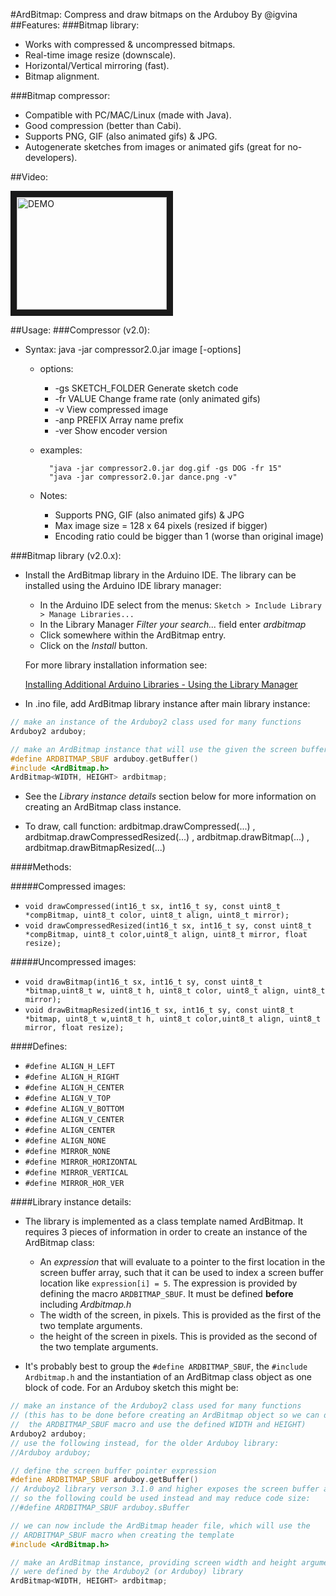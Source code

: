 #ArdBitmap: Compress and draw bitmaps on the Arduboy
By @igvina
##Features:
###Bitmap library:
* Works with compressed & uncompressed bitmaps.
* Real-time image resize (downscale).
* Horizontal/Vertical mirroring (fast).
* Bitmap alignment.

###Bitmap compressor:
* Compatible with PC/MAC/Linux (made with Java).
* Good compression (better than Cabi).
* Supports PNG, GIF (also animated gifs) & JPG.
* Autogenerate sketches from images or animated gifs (great for no-developers).

##Video:

<a href="http://www.youtube.com/watch?feature=player_embedded&v=vtDYwqJ68gU
" target="_blank"><img src="http://img.youtube.com/vi/vtDYwqJ68gU/0.jpg" 
alt="DEMO" width="240" height="180" border="10" /></a>

##Usage:
###Compressor (v2.0):
* Syntax: java -jar compressor2.0.jar image [-options]
	* options:
		* -gs SKETCH_FOLDER       Generate sketch code
		* -fr VALUE               Change frame rate (only animated gifs)
		* -v                      View compressed image
		* -anp PREFIX             Array name prefix
		* -ver                    Show encoder version

	* examples:

        	"java -jar compressor2.0.jar dog.gif -gs DOG -fr 15"
        	"java -jar compressor2.0.jar dance.png -v"

	* Notes:
		* Supports PNG, GIF (also animated gifs) & JPG
		* Max image size = 128 x 64 pixels (resized if bigger)
		* Encoding ratio could be bigger than 1 (worse than original image)

###Bitmap library (v2.0.x):
* Install the ArdBitmap library in the Arduino IDE. The library can be installed using the Arduino IDE library manager:

    - In the Arduino IDE select from the menus: `Sketch > Include Library > Manage Libraries...`
    - In the Library Manager *Filter your search...* field enter *ardbitmap*
    - Click somewhere within the ArdBitmap entry.
    - Click on the *Install* button.

    For more library installation information see:

    [Installing Additional Arduino Libraries - Using the Library Manager](https://www.arduino.cc/en/Guide/Libraries#toc3)

* In .ino file, add ArdBitmap library instance after main library instance:

```cpp
// make an instance of the Arduboy2 class used for many functions
Arduboy2 arduboy;

// make an ArdBitmap instance that will use the given the screen buffer and dimensions
#define ARDBITMAP_SBUF arduboy.getBuffer()
#include <ArdBitmap.h>
ArdBitmap<WIDTH, HEIGHT> ardbitmap;
```

* See the _Library instance details_ section below for more information on creating an ArdBitmap class instance.

* To draw, call function: ardbitmap.drawCompressed(...) , ardbitmap.drawCompressedResized(...) , ardbitmap.drawBitmap(...) , ardbitmap.drawBitmapResized(...)

####Methods:

#####Compressed images:
* `void drawCompressed(int16_t sx, int16_t sy, const uint8_t *compBitmap, uint8_t color, uint8_t align, uint8_t mirror);`
* `void drawCompressedResized(int16_t sx, int16_t sy, const uint8_t *compBitmap, uint8_t color,uint8_t align, uint8_t mirror, float resize);`

#####Uncompressed images:
* `void drawBitmap(int16_t sx, int16_t sy, const uint8_t *bitmap,uint8_t w, uint8_t h, uint8_t color, uint8_t align, uint8_t mirror);`
* `void drawBitmapResized(int16_t sx, int16_t sy, const uint8_t *bitmap, uint8_t w,uint8_t h, uint8_t color,uint8_t align, uint8_t mirror, float resize);`

####Defines:
* `#define ALIGN_H_LEFT`
* `#define ALIGN_H_RIGHT`
* `#define ALIGN_H_CENTER`
* `#define ALIGN_V_TOP`
* `#define ALIGN_V_BOTTOM`
* `#define ALIGN_V_CENTER`
* `#define ALIGN_CENTER`
* `#define ALIGN_NONE`
* `#define MIRROR_NONE`
* `#define MIRROR_HORIZONTAL`
* `#define MIRROR_VERTICAL`
* `#define MIRROR_HOR_VER`

####Library instance details:
* The library is implemented as a class template named ArdBitmap. It requires 3 pieces of information in order to create an instance of the ArdBitmap class:

    - An _expression_ that will evaluate to a pointer to the first location in the screen buffer array, such that it can be used to index a screen buffer location like `expression[i] = 5`. The expression is provided by defining the macro `ARDBITMAP_SBUF`. It must be defined **before** including _Ardbitmap.h_
    - The width of the screen, in pixels. This is provided as the first of the two template arguments.
    - the height of the screen in pixels. This is provided as the second of the two template arguments.

* It's probably best to group the `#define ARDBITMAP_SBUF`, the `#include Ardbitmap.h` and the instantiation of an ArdBitmap class object as one block of code. For an Arduboy sketch this might be:

```cpp
// make an instance of the Arduboy2 class used for many functions
// (this has to be done before creating an ArdBitmap object so we can define
//  the ARDBITMAP_SBUF macro and use the defined WIDTH and HEIGHT)
Arduboy2 arduboy;
// use the following instead, for the older Arduboy library:
//Arduboy arduboy;

// define the screen buffer pointer expression
#define ARDBITMAP_SBUF arduboy.getBuffer()
// Arduboy2 library verson 3.1.0 and higher exposes the screen buffer as public,
// so the following could be used instead and may reduce code size:
//#define ARDBITMAP_SBUF arduboy.sBuffer

// we can now include the ArdBitmap header file, which will use the
// ARDBITMAP_SBUF macro when creating the template
#include <ArdBitmap.h>

// make an ArdBitmap instance, providing screen width and height arguments that
// were defined by the Arduboy2 (or Arduboy) library
ArdBitmap<WIDTH, HEIGHT> ardbitmap;
```

